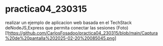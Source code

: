 # practica04_230315
realizar un ejemplo de aplicacion web basada en el TechStack deNodeJS,Express que permita conectar las sesiones
(Foto)[!https://github.com/CarlosFosadoo/practica04_230315/blob/main/Captura%20de%20pantalla%202025-02-20%20085045.png]
